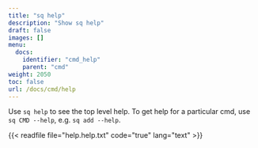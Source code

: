 ```yaml
---
title: "sq help"
description: "Show sq help"
draft: false
images: []
menu:
  docs:
    identifier: "cmd_help"
    parent: "cmd"
weight: 2050
toc: false
url: /docs/cmd/help
---
```


Use `sq help` to see the top level help. To get help for a particular cmd, use `sq CMD --help`,
e.g. `sq add --help`.

{{< readfile file="help.help.txt" code="true" lang="text" >}}

